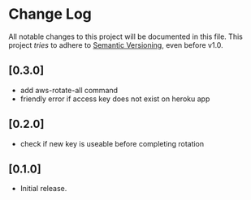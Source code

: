 # Change Log

All notable changes to this project will be documented in this file.
This project *tries* to adhere to [Semantic Versioning](http://semver.org/), even before v1.0.

## [0.3.0]
- add aws-rotate-all command
- friendly error if access key does not exist on heroku app

## [0.2.0]
- check if new key is useable before completing rotation

## [0.1.0]
- Initial release.
